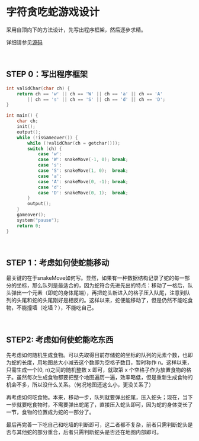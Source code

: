 # 字符贪吃蛇游戏设计

采用自顶向下的方法设计，先写出程序框架，然后逐步求精。

详细请参见[源码][1]

<br/>

## STEP 0：写出程序框架

```C
int validChar(char ch) {
	return ch == 'w' || ch == 'W' || ch == 'a' || ch == 'A'
		|| ch == 's' || ch == 'S' || ch == 'd' || ch == 'D';
}

int main() {
	char ch;
	init();
	output();
	while (!isGameover()) {
		while (!validChar(ch = getchar()));
		switch (ch) {
			case 'w':
			case 'W': snakeMove(-1, 0); break;
			case 's':
			case 'S': snakeMove(1, 0);  break;
			case 'a':
			case 'A': snakeMove(0, -1); break;
			case 'd':
			case 'D': snakeMove(0, 1);  break;
		}
		output();
	}
	gameover();
	system("pause");
	return 0;
}
```

<br/>

## STEP 1：考虑如何使蛇能移动

最关键的在于snakeMove如何写。显然，如果有一种数据结构记录了蛇的每一部分的坐标，那么队列是最适合的，因为蛇符合先进先出的特点：移动了一格后，队头弹出一个元素（即蛇的身体尾端），再把蛇头新进入的格子压入队尾，注意到队列的头尾和蛇的头尾刚好是相反的。这样以来，蛇便能移动了，但是仍然不能吃食物，不能撞墙（吃墙？），不能吃自己。

<br/>

## STEP2: 考虑如何使蛇能吃东西
先考虑如何随机生成食物。可以先取得目前存储蛇的坐标的队列的元素个数，也即为蛇的长度，用地图总大小减去这个数即为空格子数目，暂时称作 n。这样以来，只需生成一个[0, n)之间的随机整数 x 即可，就取第 x 个空格子作为放置食物的格子。虽然每次生成食物都要把整个地图遍历一遍，效率略低，但是重新生成食物的机会不多，所以没什么关系。（何况地图还这么小，更没关系了）

再考虑如何吃食物。本来，移动一步，队列就要弹出蛇尾，压入蛇头；现在，当下一步就要吃食物时，不需要弹出蛇尾了，直接压入蛇头即可，因为蛇的身体变长了一节，食物的位置成为蛇的一部分了。

最后再完善一下吃自己和吃墙的判断即可，这二者都不复杂，前者只需判断蛇头是否与其他蛇的部分重合，后者只需判断蛇头是否还在地图内部即可。

[1]: https://github.com/ciaoSora/CharSnakeDummy
